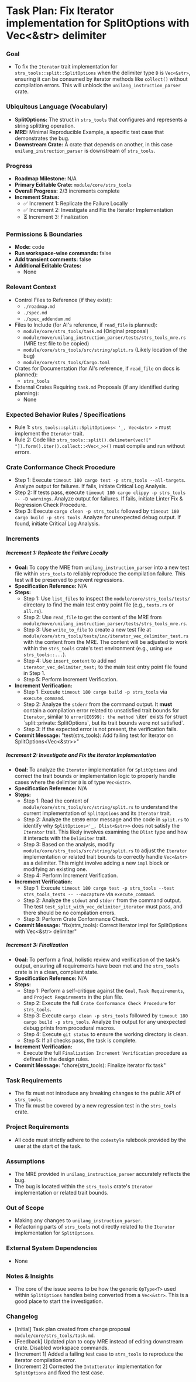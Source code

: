 # Task Plan: Fix Iterator implementation for SplitOptions with Vec<&str> delimiter

### Goal
*   To fix the `Iterator` trait implementation for `strs_tools::split::SplitOptions` when the delimiter type `D` is `Vec<&str>`, ensuring it can be consumed by iterator methods like `collect()` without compilation errors. This will unblock the `unilang_instruction_parser` crate.

### Ubiquitous Language (Vocabulary)
*   **SplitOptions:** The struct in `strs_tools` that configures and represents a string splitting operation.
*   **MRE:** Minimal Reproducible Example, a specific test case that demonstrates the bug.
*   **Downstream Crate:** A crate that depends on another, in this case `unilang_instruction_parser` is downstream of `strs_tools`.

### Progress
*   **Roadmap Milestone:** N/A
*   **Primary Editable Crate:** `module/core/strs_tools`
*   **Overall Progress:** 2/3 increments complete
*   **Increment Status:**
    *   ✅ Increment 1: Replicate the Failure Locally
    *   ✅ Increment 2: Investigate and Fix the Iterator Implementation
    *   ⏳ Increment 3: Finalization

### Permissions & Boundaries
*   **Mode:** code
*   **Run workspace-wise commands:** false
*   **Add transient comments:** false
*   **Additional Editable Crates:**
    *   None

### Relevant Context
*   Control Files to Reference (if they exist):
    *   `./roadmap.md`
    *   `./spec.md`
    *   `./spec_addendum.md`
*   Files to Include (for AI's reference, if `read_file` is planned):
    *   `module/core/strs_tools/task.md` (Original proposal)
    *   `module/move/unilang_instruction_parser/tests/strs_tools_mre.rs` (MRE test file to be copied)
    *   `module/core/strs_tools/src/string/split.rs` (Likely location of the bug)
    *   `module/core/strs_tools/Cargo.toml`
*   Crates for Documentation (for AI's reference, if `read_file` on docs is planned):
    *   `strs_tools`
*   External Crates Requiring `task.md` Proposals (if any identified during planning):
    *   None

### Expected Behavior Rules / Specifications
*   Rule 1: `strs_tools::split::SplitOptions< '_, Vec<&str> >` must implement the `Iterator` trait.
*   Rule 2: Code like `strs_tools::split().delimeter(vec![" "]).form().iter().collect::<Vec<_>>()` must compile and run without errors.

### Crate Conformance Check Procedure
*   Step 1: Execute `timeout 180 cargo test -p strs_tools --all-targets`. Analyze output for failures. If fails, initiate Critical Log Analysis.
*   Step 2: If tests pass, execute `timeout 180 cargo clippy -p strs_tools -- -D warnings`. Analyze output for failures. If fails, initiate Linter Fix & Regression Check Procedure.
*   Step 3: Execute `cargo clean -p strs_tools` followed by `timeout 180 cargo build -p strs_tools`. Analyze for unexpected debug output. If found, initiate Critical Log Analysis.

### Increments
##### Increment 1: Replicate the Failure Locally
*   **Goal:** To copy the MRE from `unilang_instruction_parser` into a new test file within `strs_tools` to reliably reproduce the compilation failure. This test will be preserved to prevent regressions.
*   **Specification Reference:** N/A
*   **Steps:**
    *   Step 1: Use `list_files` to inspect the `module/core/strs_tools/tests/` directory to find the main test entry point file (e.g., `tests.rs` or `all.rs`).
    *   Step 2: Use `read_file` to get the content of the MRE from `module/move/unilang_instruction_parser/tests/strs_tools_mre.rs`.
    *   Step 3: Use `write_to_file` to create a new test file at `module/core/strs_tools/tests/inc/iterator_vec_delimiter_test.rs` with the content from the MRE. The content will be adjusted to work within the `strs_tools` crate's test environment (e.g., using `use strs_tools::...`).
    *   Step 4: Use `insert_content` to add `mod iterator_vec_delimiter_test;` to the main test entry point file found in Step 1.
    *   Step 5: Perform Increment Verification.
*   **Increment Verification:**
    *   Step 1: Execute `timeout 180 cargo build -p strs_tools` via `execute_command`.
    *   Step 2: Analyze the `stderr` from the command output. It **must** contain a compilation error related to unsatisfied trait bounds for `Iterator`, similar to `error[E0599]: the method \`iter\` exists for struct \`split::private::SplitOptions\`, but its trait bounds were not satisfied`.
    *   Step 3: If the expected error is not present, the verification fails.
*   **Commit Message:** "test(strs_tools): Add failing test for Iterator on SplitOptions<Vec<&str>>"

##### Increment 2: Investigate and Fix the Iterator Implementation
*   **Goal:** To analyze the `Iterator` implementation for `SplitOptions` and correct the trait bounds or implementation logic to properly handle cases where the delimiter `D` is of type `Vec<&str>`.
*   **Specification Reference:** N/A
*   **Steps:**
    *   Step 1: Read the content of `module/core/strs_tools/src/string/split.rs` to understand the current implementation of `SplitOptions` and its `Iterator` trait.
    *   Step 2: Analyze the `E0599` error message and the code in `split.rs` to identify why `SplitOptions<'_, Dlist<&str>>` does not satisfy the `Iterator` trait. This likely involves examining the `Dlist` type and how it interacts with the `Delimiter` trait.
    *   Step 3: Based on the analysis, modify `module/core/strs_tools/src/string/split.rs` to adjust the `Iterator` implementation or related trait bounds to correctly handle `Vec<&str>` as a delimiter. This might involve adding a new `impl` block or modifying an existing one.
    *   Step 4: Perform Increment Verification.
*   **Increment Verification:**
    *   Step 1: Execute `timeout 180 cargo test -p strs_tools --test strs_tools_tests -- --nocapture` via `execute_command`.
    *   Step 2: Analyze the `stdout` and `stderr` from the command output. The test `test_split_with_vec_delimiter_iterator` must pass, and there should be no compilation errors.
    *   Step 3: Perform Crate Conformance Check.
*   **Commit Message:** "fix(strs_tools): Correct Iterator impl for SplitOptions with Vec<&str> delimiter"

##### Increment 3: Finalization
*   **Goal:** To perform a final, holistic review and verification of the task's output, ensuring all requirements have been met and the `strs_tools` crate is in a clean, compliant state.
*   **Specification Reference:** N/A
*   **Steps:**
    *   Step 1: Perform a self-critique against the `Goal`, `Task Requirements`, and `Project Requirements` in the plan file.
    *   Step 2: Execute the full `Crate Conformance Check Procedure` for `strs_tools`.
    *   Step 3: Execute `cargo clean -p strs_tools` followed by `timeout 180 cargo build -p strs_tools`. Analyze the output for any unexpected debug prints from procedural macros.
    *   Step 4: Execute `git status` to ensure the working directory is clean.
    *   Step 5: If all checks pass, the task is complete.
*   **Increment Verification:**
    *   Execute the full `Finalization Increment Verification` procedure as defined in the design rules.
*   **Commit Message:** "chore(strs_tools): Finalize iterator fix task"

### Task Requirements
*   The fix must not introduce any breaking changes to the public API of `strs_tools`.
*   The fix must be covered by a new regression test in the `strs_tools` crate.

### Project Requirements
*   All code must strictly adhere to the `codestyle` rulebook provided by the user at the start of the task.

### Assumptions
*   The MRE provided in `unilang_instruction_parser` accurately reflects the bug.
*   The bug is located within the `strs_tools` crate's `Iterator` implementation or related trait bounds.

### Out of Scope
*   Making any changes to `unilang_instruction_parser`.
*   Refactoring parts of `strs_tools` not directly related to the `Iterator` implementation for `SplitOptions`.

### External System Dependencies
*   None

### Notes & Insights
*   The core of the issue seems to be how the generic `OpType<T>` used within `SplitOptions` handles being converted from a `Vec<&str>`. This is a good place to start the investigation.

### Changelog
*   [Initial] Task plan created from change proposal `module/core/strs_tools/task.md`.
*   [Feedback] Updated plan to copy MRE instead of editing downstream crate. Disabled workspace commands.
*   [Increment 1] Added a failing test case to `strs_tools` to reproduce the iterator compilation error.
*   [Increment 2] Corrected the `IntoIterator` implementation for `SplitOptions` and fixed the test case.